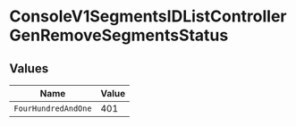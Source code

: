 # ConsoleV1SegmentsIDListControllerGenRemoveSegmentsStatus


## Values

| Name                | Value               |
| ------------------- | ------------------- |
| `FourHundredAndOne` | 401                 |